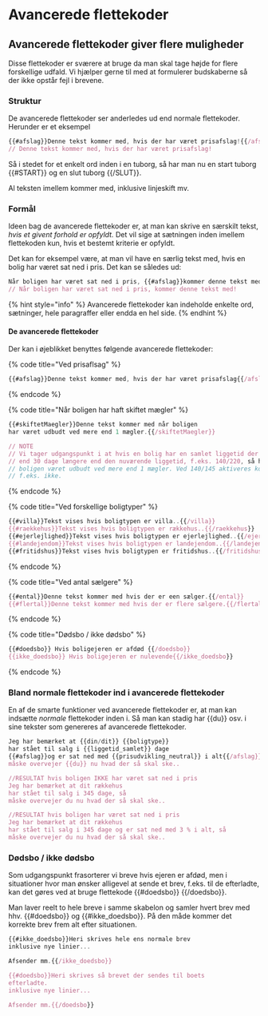 # Avancerede flettekoder

## Avancerede flettekoder giver flere muligheder

Disse flettekoder er sværere at bruge da man skal tage højde for flere forskellige udfald. Vi hjælper gerne til med at formulerer budskaberne så der ikke opstår fejl i brevene.

### Struktur

De avancerede flettekoder ser anderledes ud end normale flettekoder. Herunder er et eksempel

```javascript
{{#afslag}}Denne tekst kommer med, hvis der har været prisafslag!{{/afslag}}
// Denne tekst kommer med, hvis der har været prisafslag!
```

Så i stedet for et enkelt ord inden i en tuborg, så har man nu en start tuborg {{#START}} og en slut tuborg {{/SLUT}}.

Al teksten imellem kommer med, inklusive linjeskift mv.

### Formål

Ideen bag de avancerede flettekoder er, at man kan skrive en særskilt tekst, _hvis et givent forhold er opfyldt._ Det vil sige at sætningen inden imellem flettekoden kun, hvis et bestemt kriterie er opfyldt.

Det kan for eksempel være, at man vil have en særlig tekst med, hvis en bolig har været sat ned i pris. Det kan se således ud:

```javascript
Når boligen har været sat ned i pris, {{#afslag}}kommer denne tekst med!{{/afslag}}
// Når boligen har været sat ned i pris, kommer denne tekst med!
```

{% hint style="info" %}
Avancerede flettekoder kan indeholde enkelte ord, sætninger, hele paragraffer eller endda en hel side.
{% endhint %}

#### De avancerede flettekoder

Der kan i øjeblikket benyttes følgende avancerede flettekoder:

{% code title="Ved prisaflsag" %}
```javascript
{{#afslag}}Denne tekst kommer med, hvis der har været prisafslag{{/afslag}}
```
{% endcode %}

{% code title="Når boligen har haft skiftet mægler" %}
```javascript
{{#skiftetMaegler}}Denne tekst kommer med når boligen
har været udbudt ved mere end 1 mægler.{{/skiftetMaegler}}

// NOTE
// Vi tager udgangspunkt i at hvis en bolig har en samlet liggetid der er mere
// end 30 dage længere end den nuværende liggetid, f.eks. 140/220, så har 
// boligen været udbudt ved mere end 1 mægler. Ved 140/145 aktiveres koden
// f.eks. ikke.
```
{% endcode %}

{% code title="Ved forskellige boligtyper" %}
```javascript
{{#villa}}Tekst vises hvis boligtypen er villa..{{/villa}}
{{#raekkehus}}Tekst vises hvis boligtypen er rækkehus..{{/raekkehus}}
{{#ejerlejlighed}}Tekst vises hvis boligtypen er ejerlejlighed..{{/ejerlejlighed}}
{{#landejendom}}Tekst vises hvis boligtypen er landejendom..{{/landejendom}}
{{#fritidshus}}Tekst vises hvis boligtypen er fritidshus..{{/fritidshus}}fsla
```
{% endcode %}

{% code title="Ved antal sælgere" %}
```javascript
{{#ental}}Denne tekst kommer med hvis der er een sælger.{{/ental}}
{{#flertal}}Denne tekst kommer med hvis der er flere sælgere.{{/flertal}}
```
{% endcode %}

{% code title="Dødsbo / ikke dødsbo" %}
```javascript
{{#doedsbo}} Hvis boligejeren er afdød {{/doedsbo}}
{{ikke_doedsbo}} Hvis boligejeren er nulevende{{/ikke_doedsbo}}
```
{% endcode %}

### Bland normale flettekoder ind i avancerede flettekoder

En af de smarte funktioner ved avancerede flettekoder er, at man kan indsætte _normale_ flettekoder inden i. Så man kan stadig har {{du}} osv. i sine tekster som genereres af avancerede flettekoder.

```javascript
Jeg har bemærket at {{din/dit}} {{boligtype}} 
har stået til salg i {{liggetid_samlet}} dage 
{{#afslag}}og er sat ned med {{prisudvikling_neutral}} i alt{{/afslag}}, så 
måske overvejer {{du}} nu hvad der så skal ske..

//RESULTAT hvis boligen IKKE har været sat ned i pris
Jeg har bemærket at dit rækkehus
har stået til salg i 345 dage, så 
måske overvejer du nu hvad der så skal ske..

//RESULTAT hvis boligen har været sat ned i pris
Jeg har bemærket at dit rækkehus
har stået til salg i 345 dage og er sat ned med 3 % i alt, så 
måske overvejer du nu hvad der så skal ske..
```

### Dødsbo / ikke dødsbo

Som udgangspunkt frasorterer vi breve hvis ejeren er afdød, men i situationer hvor man ønsker alligevel at sende et brev, f.eks. til de efterladte, kan det gøres ved at bruge flettekode {{#doedsbo}} {{/doedsbo}}.&#x20;

Man laver reelt to hele breve i samme skabelon og samler hvert brev med hhv. {{#doedsbo}} og {{#ikke\_doedsbo}}. På den måde kommer det korrekte brev frem alt efter situationen.

```javascript
{{#ikke_doedsbo}}Heri skrives hele ens normale brev
inklusive nye linier...

Afsender mm.{{/ikke_doedsbo}}

{{#doedsbo}}Heri skrives så brevet der sendes til boets
efterladte. 
inklusive nye linier...

Afsender mm.{{/doedsbo}}

```
